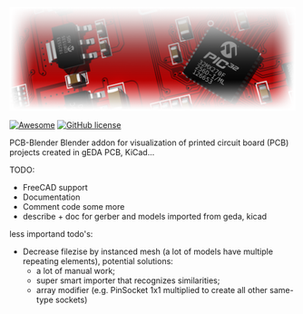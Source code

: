 [![AWESOME CHEATSHEETS LOGO](_design/Logo2.png)]()

[![Awesome](https://awesome.re/badge.svg)](https://awesome.re) [![GitHub license](https://img.shields.io/badge/license-MIT-blue.svg)](https://github.com/adammak23/FreePCB-Blender/blob/master/LICENSE)


PCB-Blender
Blender addon for visualization of printed circuit board (PCB) projects created in gEDA PCB, KiCad...

TODO:
- FreeCAD support
- Documentation
- Comment code some more
- describe + doc for gerber and models imported from geda, kicad


less importand todo's:
- Decrease filezise by instanced mesh (a lot of models have multiple repeating elements), potential solutions:
	- a lot of manual work;
	- super smart importer that recognizes similarities;
	- array modifier (e.g. PinSocket 1x1 multiplied to create all other same-type sockets)
